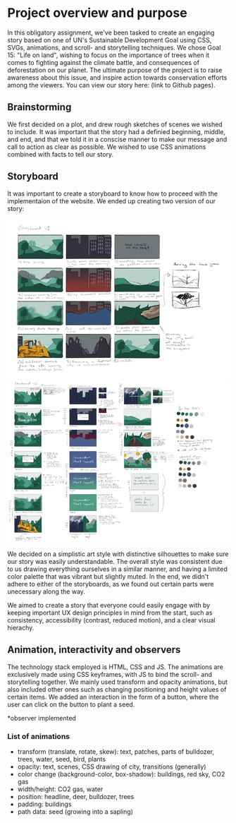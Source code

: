 #  Project overview and purpose
In this obligatory assignment, we've been tasked to create an engaging story based on one of UN's Sustainable Development Goal using CSS, SVGs, animations, and scroll- and storytelling techniques. We chose Goal 15: "Life on land", wishing to focus on the importance of trees when it comes to fighting against the climate battle, and consequences of deforestation on our planet. The ultimate purpose of the project is to raise awareness about this issue, and inspire action towards conservation efforts among the viewers. You can view our story here: (link to Github pages). 

## Brainstorming
We first decided on a plot, and drew rough sketches of scenes we wished to include. It was important that the story had a definied beginning, middle, and end, and that we told it in a conscise manner to make our message and call to action as clear as possible. We wished to use CSS animations combined with facts to tell our story. 

## Storyboard
It was important to create a storyboard to know how to proceed with the implementaion of the website. We ended up creating two version of our story:

![Storyboard v1](images/storyboard-v1.webp)
![Storyboard v2](images/storyboard-v2.webp)

We decided on a simplistic art style with distinctive silhouettes to make sure our story was easily understandable. The overall style was consistent due to us drawing everything ourselves in a similar manner, and having a limited color palette that was vibrant but slightly muted. In the end, we didn't adhere to either of the storyboards, as we found out certain parts were unecessary along the way. 

We aimed to create a story that everyone could easily engage with by keeping important UX design principles in mind from the start, such as consistency, accessibility (contrast, reduced motion), and a clear visual hierachy.

## Animation, interactivity and observers
The technology stack employed is HTML, CSS and JS. The animations are exclusively made using CSS keyframes, with JS to bind the scroll- and storytelling together. We mainly used transform and opacity animations, but also included other ones such as changing positioning and height values of certain items. We added an interaction in the form of a button, where the user can click on the button to plant a seed. 

*observer implemented

### List of animations
* transform (translate, rotate, skew): text, patches, parts of bulldozer, trees, water, seed, bird, plants
* opacity: text, scenes, CSS drawing of city, transitions (generally)
* color change (background-color, box-shadow): buildings, red sky, CO2 gas
* width/height: CO2 gas, water
* position: headline, deer, bulldozer, trees
* padding: buildings
* path data: seed (growing into a sapling)